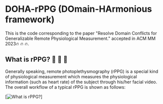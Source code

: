 # DOHA-rPPG (DOmain-HArmonious framework)
This is the code corresponding to the paper "Resolve Domain Conflicts for Generalizable Remote Physiological Measurement." accepted in ACM MM 2023:fire: :fire: :fire:.

## What is rPPG? :crossed_fingers: :crossed_fingers: :crossed_fingers:
Generally speaking, remote photoplethysmography (rPPG) is a special  kind of physiological measurement which measures the physiological information (such as heart rate) of the subject through his/her facial video. The overall workflow of a typical rPPG is shown as follows:

[![What is rPPG?]("./img_bank/What_is_rPPG.png" "rPPG")]